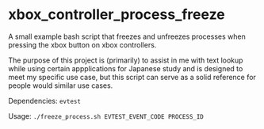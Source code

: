 # xbox_controller_process_freeze
A small example bash script that freezes and unfreezes processes when pressing the xbox button on xbox controllers.

The purpose of this project is (primarily) to assist in me with text lookup while using certain appplications for Japanese study and is designed to meet my specific use case, but this script can serve as a solid reference for people would similar use cases.

Dependencies:
`evtest`

Usage:
`./freeze_process.sh EVTEST_EVENT_CODE PROCESS_ID`
